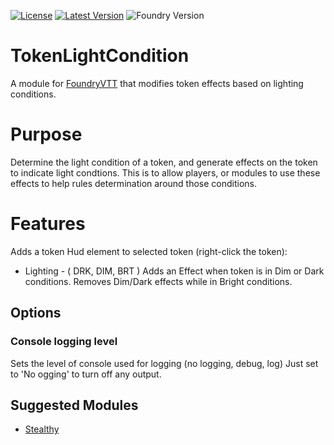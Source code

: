 [![License](https://img.shields.io/github/license/Frstrm/TokenLightCondition?label=License)](LICENSE)
[![Latest Version](https://img.shields.io/github/v/release/frstrm/tokenlightcondition?display_name=tag&sort=semver&label=Latest%20Version)](https://github.com/frstrm/tokenlightcondition/releases/latest)
![Foundry Version](https://img.shields.io/endpoint?url=https://foundryshields.com/version?url=https%3A%2F%2Fraw.githubusercontent.com%2Ffrstrm%2Ftokenlightcondition%2Fmain%2Fmodule.json)

# TokenLightCondition

A module for <a href="https://foundryvtt.com/">FoundryVTT</a> that modifies token effects based on lighting conditions.

# Purpose

Determine the light condition of a token, and generate effects on the token to indicate light condtions.
This is to allow players, or modules to use these effects to help rules determination around those conditions.

# Features

Adds a token Hud element to selected token (right-click the token):
* Lighting - ( DRK, DIM, BRT )
Adds an Effect when token is in Dim or Dark conditions.
Removes Dim/Dark effects while in Bright conditions.

## Options

### **Console logging level**
Sets the level of console used for logging (no logging, debug, log)
Just set to 'No ogging' to turn off any output.

## Suggested Modules
* [Stealthy](https://foundryvtt.com/packages/stealthy)
